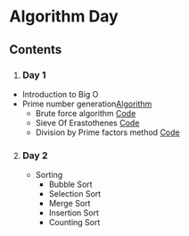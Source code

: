 # Algorithm Day
## Contents
1. ### Day 1
- Introduction to Big O
- Prime number generation[Algorithm](/Algorithm-Day/Day1/README.md)
    - Brute force algorithm [Code](/Algorithm-Day/Day1/bruteForceAlgorithm.cpp)
    - Sieve Of Erastothenes [Code](/Algorithm-Day/Day1/sieveOfEratosthenes.cpp)
    - Division by Prime factors method [Code](/Algorithm-Day/Day1/divideByPrimefactors.cpp)
2. ### Day 2
   - Sorting
        - Bubble Sort
        - Selection Sort
        - Merge Sort
        - Insertion Sort
        - Counting Sort
